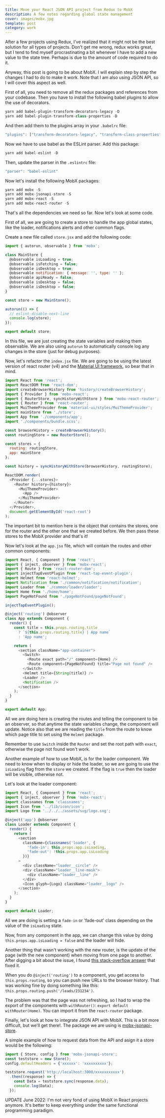 ```yaml
---
title: Move your React JSON API project from Redux to MobX
description: A few notes regarding global state management
cover: images/mobx.jpg
template: post
category: work
---
```


After a few projects using Redux, I've realized that it might not be the best solution for all types of projects. Don't get me wrong, redux works great, but I tend to find myself procrastinating a bit whenever I have to add a new value to the state tree. Perhaps is due to the amount of code required to do it.

Anyway, this post is going to be about MobX. I will explain step by step the changes I had to do to make it work. Note that I am also using JSON API, so I will cover this aspect as well.

First of all, you need to remove all the redux packages and references from your codebase. Then you have to install the following babel plugins to allow the use of decorators.

```javascript
yarn add babel-plugin-transform-decorators-legacy -D
yarn add babel-plugin-transform-class-properties -D
```

And then add them to the plugins array in your `.babelrc` file:

```javascript
"plugins": ["transform-decorators-legacy", "transform-class-properties"]
```

Now we have to use babel as the ESLint parser. Add this package:

```javascript
yarn add babel-eslint -D
```

Then, update the parser in the `.eslintrc` file:

```javascript
"parser": "babel-eslint"
```

Now let's install the following MobX packages:

```javascript
yarn add mobx -S
yarn add mobx-jsonapi-store -S
yarn add mobx-react -S
yarn add mobx-react-router -S
```

That's all the dependencies we need so far. Now let's look at some code.

First of all, we are going to create a store to handle the app global states, like the loader, notifications alerts and other common flags.

Create a new file called `store.jsx` and add the following code:

```javascript
import { autorun, observable } from 'mobx';

class MainStore {
  @observable isLoading = true;
  @observable isFetching = false;
  @observable isDesktop = true;
  @observable notification: { message: '', type: '' };
  @observable apiReady = false;
  @observable isDesktop = false;
  @observable isDesktop = false;
}

const store = new MainStore();

autorun(() => {
  // eslint-disable-next-line
  console.log(store);
});

export default store;
```

In this file, we are just creating the state variables and making them observable. We are also using `autorun` to automatically console log any changes in the store (just for debug purposes).

Now, let's refactor the `index.jsx` file. We are going to be using the latest version of react router (v4) and the [Material UI framework](www.material-ui.com), so bear that in mind.

```javascript
import React from 'react';
import ReactDOM from 'react-dom';
import createBrowserHistory from 'history/createBrowserHistory';
import { Provider } from 'mobx-react';
import { RouterStore, syncHistoryWithStore } from 'mobx-react-router';
import { Router } from 'react-router';
import MuiThemeProvider from 'material-ui/styles/MuiThemeProvider';
import mainStore from './store';
import App from './components/app';
import './components/bundle.scss';

const browserHistory = createBrowserHistory();
const routingStore = new RouterStore();

const stores = {
  routing: routingStore,
  app: mainStore
};

const history = syncHistoryWithStore(browserHistory, routingStore);

ReactDOM.render(
  <Provider {...stores}>
    <Router history={history}>
      <MuiThemeProvider>
        <App />
      </MuiThemeProvider>
    </Router>
  </Provider>,
  document.getElementById('react-root')
);
```

The important bit to mention here is the object that contains the stores, one for the router and the other one that we created before. We then pass these stores to the MobX provider and that's it!

Now let's look at the `app.jsx` file, which will contain the routes and other common components:

```javascript
import React, { Component } from 'react';
import { inject, observer } from 'mobx-react';
import { Route } from 'react-router-dom';
import injectTapEventPlugin from 'react-tap-event-plugin';
import Helmet from 'react-helmet';
import Notification from './common/notification/notification';
import Loader from './common/loader/loader';
import Home from './home/home';
import PageNotFound from './pageNotFound/pageNotFound';

injectTapEventPlugin();

@inject('routing') @observer
class App extends Component {
  render() {
    const title = this.props.routing.title
      ? `${this.props.routing.title} | App name`
      : 'App name';

    return (
      <section className="app-container">
        <Switch>
          <Route exact path="/" component={Home} />
          <Route component={PageNotFound} title="Page not found" />
        </Switch>
        <Helmet title={String(title)} />
        <Loader />
        <Notification />
      </section>
    );
  }
}

export default App;
```

All we are doing here is creating the routes and telling the component to be an observer, so that anytime the state variables change, the component will update. Notice also that we are reading the `title` from the route to know which page title to set using the `Helmet` package.

Remember to use `Switch` inside the `Router` and set the root path with `exact`, otherwise the page not found won't work.

Another example of how to use MobX, is for the loader component. We need to know when to display or hide the loader, so we are going to use the `isLoading` flag from the `store` we created. If the flag is `true` then the loader will be visible, otherwise not.

Let's look at the loader component:

```javascript
import React, { Component } from 'react';
import { inject, observer } from 'mobx-react';
import classnames from 'classnames';
import Icon from '../lib/icon/icon';
import Logo from '../../../assets/svg/logo.svg';

@inject('app') @observer
class Loader extends Component {
  render() {
    return (
      <section
        className={classnames('loader', {
          'fade-in': this.props.app.isLoading,
          'fade-out': !this.props.app.isLoading
        })}
      >
        <div className="loader__circle" />
        <div className="loader__line-mask">
          <div className="loader__line" />
        </div>
        <Icon glyph={Logo} className="loader__logo" />
      </section>
    );
  }
}

export default Loader;
```

All we are doing is setting a `fade-in` or 'fade-out' class depending on the value of the `isLoading` state.

Now, from any component in the app, we can change this value by doing `this.props.app.isLoading = false` and the loader will hide.

Another thing that wasn't working with the new router, is the update of the page (with the new component) when moving from one page to another. After digging a bit about the issue, I found [this stack-overflow answer](https://stackoverflow.com/questions/42875949/react-router-v4-redirect-not-working) that fixed it.

When you do `@inject('routing')` to a component, you get access to `this.props.routing`, so you can push new URLs to the browser history. That was working fine by doing something like this: `this.props.routing.push('/leads/231234')`.

The problem was that the page was not refreshing, so I had to wrap the export of the components with `withRouter()`: `export default withRouter(Home)`. You can import it from the `react-router` package.

Finally, let's look at how to integrate JSON API with MobX. This is a bit more difficult, but we'll get there!. The package we are using is [mobx-jsonapi-store](https://github.com/infinum/mobx-jsonapi-store).

A simple example of how to request data from the API and asign it a store would be the following:

```javascript
import { Store, config } from 'mobx-jsonapi-store';
const teststore = new Store();
config.defaultHeaders = {'xxxxxx': 'xxxxxxxxxx'};

teststore.request('http://localhost:3000/xxxxxxxxxxx')
  .then((response) => {
    const Data = teststore.sync(response.data);
    console.log(Data);
  });
```

UPDATE June 2022: I'm not very fond of using MobX in React projects anymore. It's better to keep everything under the same functional programming paradigm.
